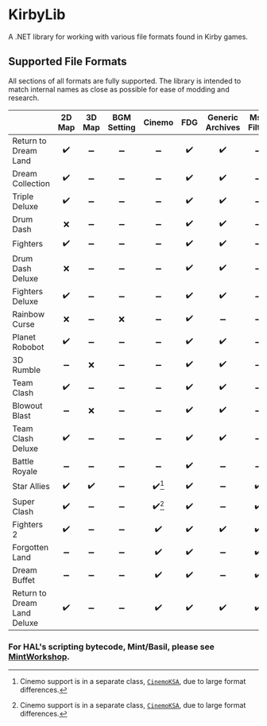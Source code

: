 # KirbyLib
 A .NET library for working with various file formats found in Kirby games.

## Supported File Formats
All sections of all formats are fully supported. The library is intended to match internal names as close as possible for ease of modding and research.

|                             | 2D Map | 3D Map | BGM Setting | Cinemo | FDG | Generic Archives | Msg Filter | Yaml | XData |
| :-------------------------- | :----: | :----: | :---------: | :----: | :-: | :--------------: | :--------: | :--: | :---: |
| Return to Dream Land        |   ✔️   |  ➖   |     ➖      |   ➖   | ✔️ |         ✔️       |     ➖     |  ➖  |  ✔️   |
| Dream Collection            |   ✔️   |  ➖   |     ➖      |   ➖   | ✔️ |         ✔️       |     ➖     |  ➖  |  ✔️   |
| Triple Deluxe               |   ✔️   |  ➖   |     ➖      |   ➖   | ✔️ |         ✔️       |     ➖     |  ➖  |  ✔️   |
| Drum Dash                   |   ❌   |  ➖   |     ➖      |   ➖   | ✔️ |         ✔️       |     ➖     |  ➖  |  ✔️   |
| Fighters                    |   ✔️   |  ➖   |     ➖      |   ➖   | ✔️ |         ✔️       |     ➖     |  ➖  |  ✔️   |
| Drum Dash Deluxe            |   ❌   |  ➖   |     ➖      |   ➖   | ✔️ |         ✔️       |     ➖     |  ➖  |  ✔️   |
| Fighters Deluxe             |   ✔️   |  ➖   |     ➖      |   ➖   | ✔️ |         ✔️       |     ➖     |  ➖  |  ✔️   |
| Rainbow Curse               |   ❌   |  ➖   |     ❌      |   ➖   | ✔️ |         ➖       |     ➖     |  ➖  |  ✔️   |
| Planet Robobot              |   ✔️   |  ➖   |     ➖      |   ➖   | ✔️ |         ✔️       |     ➖     |  ✔️  |  ✔️   |
| 3D Rumble                   |   ➖   |  ❌   |     ➖      |   ➖   | ✔️ |         ✔️       |     ➖     |  ✔️  |  ✔️   |
| Team Clash                  |   ✔️   |  ➖   |     ➖      |   ➖   | ✔️ |         ✔️       |     ➖     |  ✔️  |  ✔️   |
| Blowout Blast               |   ➖   |  ❌   |     ➖      |   ➖   | ✔️ |         ✔️       |     ➖     |  ✔️  |  ✔️   |
| Team Clash Deluxe           |   ✔️   |  ➖   |     ➖      |   ➖   | ✔️ |         ✔️       |     ➖     |  ✔️  |  ✔️   |
| Battle Royale               |   ➖   |  ➖   |     ➖      |   ➖   | ✔️ |         ➖       |     ➖     |  ✔️  |  ✔️   |
| Star Allies                 |   ✔️   |  ✔️   |     ➖      |   ✔️[^1]   | ✔️ |         ➖       |     ✔️     |  ✔️  |  ✔️   |
| Super Clash                 |   ✔️   |  ➖   |     ➖      |   ✔️[^1]   | ✔️ |         ➖       |     ✔️     |  ✔️  |  ✔️   |
| Fighters 2                  |   ✔️   |  ➖   |     ➖      |   ✔️   | ✔️ |         ✔️       |     ✔️     |  ✔️  |  ✔️   |
| Forgotten Land              |   ➖   |  ➖   |     ➖      |   ✔️   | ✔️ |         ➖       |     ✔️     |  ✔️  |  ✔️   |
| Dream Buffet                |   ➖   |  ➖   |     ➖      |   ✔️   | ✔️ |         ➖       |     ✔️     |  ✔️  |  ✔️   |
| Return to Dream Land Deluxe |   ✔️   |  ➖   |     ➖      |   ✔️   | ✔️ |         ✔️       |     ✔️     |  ✔️  |  ✔️   |

### For HAL's scripting bytecode, Mint/Basil, please see [MintWorkshop](https://github.com/firubii/MintWorkshop).

[^1]: Cinemo support is in a separate class, [`CinemoKSA`](https://github.com/firubii/KirbyLib/blob/main/KirbyLib/CinemoKSA.cs), due to large format differences.
